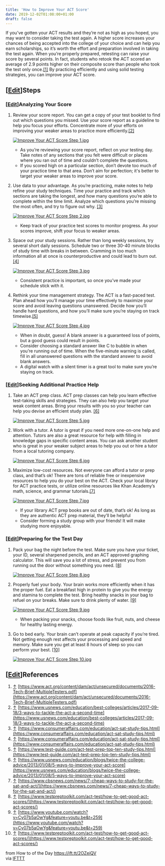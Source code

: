```yaml
---
title: 'How to Improve Your ACT Score'
date: 2019-12-02T01:08:00+01:00
draft: false
---
```


If you’ve gotten your ACT results and they’re not as high as you hoped, you may want to consider taking the test again. A higher score increases your chances of being accepted into the college of your choice and can help you earn scholarships, so it’s worth the effort and preparation involved in taking the test again. When you’re properly prepared, retesting can raise your score by several points. In fact, students who retook the ACT scored an average of 2.9 points higher on their composite score than people who took the test only once.[\[1\]](#_note-1) By practicing efficiently and using solid testing strategies, you can improve your ACT score.

\[[Edit](https://www.wikihow.com/index.php?title=Improve-Your-ACT-Score&action=edit&section=1 "Edit section: Steps")\]Steps
---------------------------------------------------------------------------------------------------------------------------

### \[[Edit](https://www.wikihow.com/index.php?title=Improve-Your-ACT-Score&action=edit&section=2 "Edit section: Analyzing Your Score")\]Analyzing Your Score

1.  Review your score report. You can get a copy of your test booklet to find out which questions you missed. Use your score report as a guideline to help you focus your efforts. Concentrate more of your efforts on improving your weaker areas to practice more efficiently.[\[2\]](#_note-2)
    
    [![Improve Your ACT Score Step 1.jpg](https://www.wikihow.com/images/thumb/6/64/Improve-Your-ACT-Score-Step-1.jpg/aid10980573-v4-728px-Improve-Your-ACT-Score-Step-1.jpg)](https://www.wikihow.com/Image:Improve-Your-ACT-Score-Step-1.jpg)
    
    *   As you’re reviewing your score report, reflect on your testing day. Take notes of any sections that you felt were difficult or places where you ran out of time and couldn’t complete the questions.
    *   If you scored high on a particular section, don’t devote too much of your practice time to that area. Don’t aim for perfection; it's better to target your weaker areas to improve your score.
2.  Use data to your advantage. As you’re practicing, make notes to help refine your study techniques. Time your practice and track which sections are taking the longest, and how many questions you’re able to complete within the time limit. Analyze which questions you’re missing the most often, and try to figure out why. [\[3\]](#_note-3)
    
    [![Improve Your ACT Score Step 2.jpg](https://www.wikihow.com/images/thumb/5/5a/Improve-Your-ACT-Score-Step-2.jpg/aid10980573-v4-728px-Improve-Your-ACT-Score-Step-2.jpg)](https://www.wikihow.com/Image:Improve-Your-ACT-Score-Step-2.jpg)
    
    *   Keep track of your practice test scores to monitor progress. As your scores improve, shift your focus to weaker areas.
3.  Space out your study sessions. Rather than long weekly sessions, try several short daily sessions. Schedule two or three 30-40 minute blocks of study time with breaks in between. Cramming in too much information all at once is counterproductive and could lead to burn out.[\[4\]](#_note-4)
    
    [![Improve Your ACT Score Step 3.jpg](https://www.wikihow.com/images/thumb/e/ee/Improve-Your-ACT-Score-Step-3.jpg/aid10980573-v4-728px-Improve-Your-ACT-Score-Step-3.jpg)](https://www.wikihow.com/Image:Improve-Your-ACT-Score-Step-3.jpg)
    
    *   Consistent practice is important, so once you’ve made your schedule stick with it.
4.  Rethink your time management strategy. The ACT is a fast-paced test. Plan ahead how you’ll manage your time effectively to maximize your score and avoid leaving questions unanswered. Decide how you’ll handle hard questions, and how you’ll make sure you’re staying on track timewise.[\[5\]](#_note-5)
    
    [![Improve Your ACT Score Step 4.jpg](https://www.wikihow.com/images/thumb/8/8b/Improve-Your-ACT-Score-Step-4.jpg/aid10980573-v4-728px-Improve-Your-ACT-Score-Step-4.jpg)](https://www.wikihow.com/Image:Improve-Your-ACT-Score-Step-4.jpg)
    
    *   When in doubt, guess! A blank answer is a guaranteed loss of points, but a good guess could result in points.
    *   Consider choosing a standard answer like C to bubble in when you’re running out of time. When the five-minute warning is called, fill in all unanswered questions with the standard answer to avoid blank answers.
    *   A digital watch with a silent timer is a great tool to make sure you’re staying on track.

### \[[Edit](https://www.wikihow.com/index.php?title=Improve-Your-ACT-Score&action=edit&section=3 "Edit section: Seeking Additional Practice Help")\]Seeking Additional Practice Help

1.  Take an ACT prep class. ACT prep classes can help you learn effective test-taking skills and strategies. They can also help you target your weak content areas. Bring your results with you so your teacher can help you devise an efficient study plan. [\[6\]](#_note-6)
    
    [![Improve Your ACT Score Step 5.jpg](https://www.wikihow.com/images/thumb/9/93/Improve-Your-ACT-Score-Step-5.jpg/aid10980573-v4-728px-Improve-Your-ACT-Score-Step-5.jpg)](https://www.wikihow.com/Image:Improve-Your-ACT-Score-Step-5.jpg)
    
2.  Work with a tutor. A tutor is great if you need more one-on-one help and attention. Tutors are also a great resource for help with filling in knowledge gaps in specific content areas. You can ask another student who is great in your weaker subject areas to help you out or hire a tutor from a local tutoring company.
    
    [![Improve Your ACT Score Step 6.jpg](https://www.wikihow.com/images/thumb/4/49/Improve-Your-ACT-Score-Step-6.jpg/aid10980573-v4-728px-Improve-Your-ACT-Score-Step-6.jpg)](https://www.wikihow.com/Image:Improve-Your-ACT-Score-Step-6.jpg)
    
3.  Maximize low-cost resources. Not everyone can afford a tutor or prep class, and that’s ok! There are tons of reliable free or inexpensive resources to help you do your best on the ACT. Check your local library for ACT practice tests, or utilize online resources like Khan Academy’s math, science, and grammar tutorials.[\[7\]](#_note-7)
    
    [![Improve Your ACT Score Step 7.jpg](https://www.wikihow.com/images/thumb/d/da/Improve-Your-ACT-Score-Step-7.jpg/aid10980573-v4-728px-Improve-Your-ACT-Score-Step-7.jpg)](https://www.wikihow.com/Image:Improve-Your-ACT-Score-Step-7.jpg)
    
    *   If your library ACT prep books are out of date, that’s ok! As long as they are authentic ACT prep material, they’ll be helpful
    *   Consider forming a study group with your friends! It will make studying more enjoyable.

### \[[Edit](https://www.wikihow.com/index.php?title=Improve-Your-ACT-Score&action=edit&section=4 "Edit section: Preparing for the Test Day")\]Preparing for the Test Day

1.  Pack your bag the night before the test. Make sure you have your ticket, your ID, several sharpened pencils, and an ACT approved graphing calculator. This will save you a lot of stress, and prevent you from running out the door without something you need. [\[8\]](#_note-8)
    
    [![Improve Your ACT Score Step 8.jpg](https://www.wikihow.com/images/thumb/5/54/Improve-Your-ACT-Score-Step-8.jpg/aid10980573-v4-728px-Improve-Your-ACT-Score-Step-8.jpg)](https://www.wikihow.com/Image:Improve-Your-ACT-Score-Step-8.jpg)
    
2.  Properly fuel your body. Your brain works more efficiently when it has the proper fuel. Eat a breakfast high in protein to give you the energy and stamina to complete the test. Bring healthy snacks in your bag to refuel on your breaks. Make sure to drink plenty of water. [\[9\]](#_note-9)
    
    [![Improve Your ACT Score Step 9.jpg](https://www.wikihow.com/images/thumb/3/33/Improve-Your-ACT-Score-Step-9.jpg/aid10980573-v4-728px-Improve-Your-ACT-Score-Step-9.jpg)](https://www.wikihow.com/Image:Improve-Your-ACT-Score-Step-9.jpg)
    
    *   When packing your snacks, choose foods like fruit, nuts, and cheese for healthy lasting energy.
3.  Go to bed early. Your brain can’t operate at peak capacity if you’re tired. Not getting enough rest affects your processing and speed and memory. Make sure you get at least 8 hours of sleep so you can perform your best. [\[10\]](#_note-10)
    
    [![Improve Your ACT Score Step 10.jpg](https://www.wikihow.com/images/thumb/b/b1/Improve-Your-ACT-Score-Step-10.jpg/aid10980573-v4-728px-Improve-Your-ACT-Score-Step-10.jpg)](https://www.wikihow.com/Image:Improve-Your-ACT-Score-Step-10.jpg)
    

\[[Edit](https://www.wikihow.com/index.php?title=Improve-Your-ACT-Score&action=edit&section=5 "Edit section: References")\]References
-------------------------------------------------------------------------------------------------------------------------------------

1.  [↑](#_ref-1) [https://www.act.org/content/dam/act/unsecured/documents/2016-Tech-Brief-MultipleTesters.pdf](https://www.act.org/content/dam/act/unsecured/documents/2016-Tech-Brief-MultipleTesters.pdf)
2.  [↑](#_ref-2) [https://www.usnews.com/education/best-colleges/articles/2017-09-18/3-ways-to-tackle-the-act-a-second-time](https://www.usnews.com/education/best-colleges/articles/2017-09-18/3-ways-to-tackle-the-act-a-second-time)
3.  [↑](#_ref-3) [https://www.consumeraffairs.com/education/act-sat-study-tips.html](https://www.consumeraffairs.com/education/act-sat-study-tips.html)
4.  [↑](#_ref-4) [https://www.consumeraffairs.com/education/act-sat-study-tips.html](https://www.consumeraffairs.com/education/act-sat-study-tips.html)
5.  [↑](#_ref-5) [https://www.test-guide.com/act-test-prep-top-ten-study-tips.html](https://www.test-guide.com/act-test-prep-top-ten-study-tips.html)
6.  [↑](#_ref-6) [https://www.usnews.com/education/blogs/twice-the-college-advice/2013/01/08/5-ways-to-improve-your-act-score](https://www.usnews.com/education/blogs/twice-the-college-advice/2013/01/08/5-ways-to-improve-your-act-score)
7.  [↑](#_ref-7) [https://www.cbsnews.com/news/7-cheap-ways-to-study-for-the-sat-and-act/](https://www.cbsnews.com/news/7-cheap-ways-to-study-for-the-sat-and-act/)
8.  [↑](#_ref-8) [https://www.testpreptoolkit.com/act-test/how-to-get-good-act-scores/](https://www.testpreptoolkit.com/act-test/how-to-get-good-act-scores/)
9.  [↑](#_ref-9) [https://www.youtube.com/watch?v=Cy07b5aOwYg&feature=youtu.be&t=259](https://www.youtube.com/watch?v=Cy07b5aOwYg&feature=youtu.be&t=259)
10.  [↑](#_ref-10) [https://www.testpreptoolkit.com/act-test/how-to-get-good-act-scores/](https://www.testpreptoolkit.com/act-test/how-to-get-good-act-scores/)

  
  
from How to of the Day https://ift.tt/2OZeiQV  
via [IFTTT](https://ifttt.com/?ref=da&site=blogger)